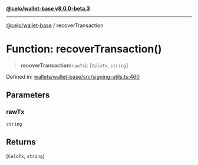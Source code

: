 [**@celo/wallet-base v8.0.0-beta.3**](../README.md)

***

[@celo/wallet-base](../README.md) / recoverTransaction

# Function: recoverTransaction()

> **recoverTransaction**(`rawTx`): \[`CeloTx`, `string`\]

Defined in: [wallets/wallet-base/src/signing-utils.ts:460](https://github.com/celo-org/developer-tooling/blob/master/packages/sdk/wallets/wallet-base/src/signing-utils.ts#L460)

## Parameters

### rawTx

`string`

## Returns

\[`CeloTx`, `string`\]
